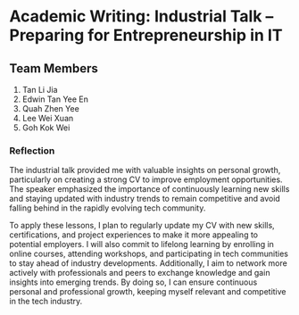 # Academic Writing: Industrial Talk – Preparing for Entrepreneurship in IT
## Team Members
1. Tan Li Jia
2. Edwin Tan Yee En
3. Quah Zhen Yee
4. Lee Wei Xuan
5. Goh Kok Wei

### Reflection
The industrial talk provided me with valuable insights on personal growth, particularly on creating a strong CV to improve employment opportunities. The speaker emphasized the importance of continuously learning new skills and staying updated with industry trends to remain competitive and avoid falling behind in the rapidly evolving tech community.

To apply these lessons, I plan to regularly update my CV with new skills, certifications, and project experiences to make it more appealing to potential employers. I will also commit to lifelong learning by enrolling in online courses, attending workshops, and participating in tech communities to stay ahead of industry developments. Additionally, I aim to network more actively with professionals and peers to exchange knowledge and gain insights into emerging trends. By doing so, I can ensure continuous personal and professional growth, keeping myself relevant and competitive in the tech industry.
